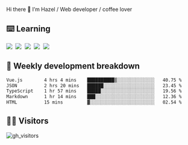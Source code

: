 
Hi there 👋 I’m Hazel / Web developer / coffee lover

## ⌨️ Learning

<samp>
 <a href="https://github.com/vuejs/core"><img src="https://api.iconify.design/logos:vue.svg" /></a>
  <a href="https://github.com/vuejs/core"><img src="https://api.iconify.design/logos:react.svg" /></a>
  <a href="https://github.com/vitejs/vite"><img src="https://api.iconify.design/logos:vitejs.svg" /></a>
  <a href="https://github.com/microsoft/TypeScript"><img src="https://api.iconify.design/logos:typescript-icon.svg" /></a> 
  <a href="https://github.com/unocss/unocss"><img src="https://api.iconify.design/logos:unocss.svg" /></a>
  

</samp>


## 🦀 Weekly development breakdown

<!--START_SECTION:waka-->

```txt
Vue.js        4 hrs 4 mins    ██████████▒░░░░░░░░░░░░░░   40.75 %
JSON          2 hrs 20 mins   ██████░░░░░░░░░░░░░░░░░░░   23.45 %
TypeScript    1 hr 57 mins    █████░░░░░░░░░░░░░░░░░░░░   19.56 %
Markdown      1 hr 14 mins    ███░░░░░░░░░░░░░░░░░░░░░░   12.36 %
HTML          15 mins         ▓░░░░░░░░░░░░░░░░░░░░░░░░   02.54 %
```

<!--END_SECTION:waka-->
## 👬🏻 Visitors

![gh_visitors](https://profile-counter.glitch.me/Hazel-Lin/count.svg)

